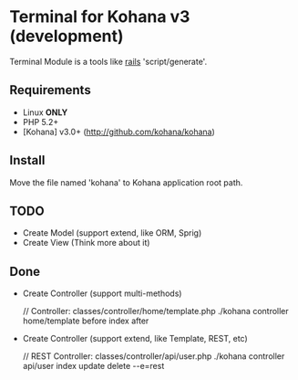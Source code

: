 # Terminal for Kohana v3 (development)

Terminal Module is a tools like [rails](http://rubyonrails.org/) 'script/generate'.

## Requirements

* Linux **ONLY**
* PHP 5.2+
* [Kohana] v3.0+ (http://github.com/kohana/kohana)


## Install

Move the file named 'kohana' to Kohana application root path.

## TODO

* Create Model (support extend, like ORM, Sprig)
* Create View (Think more about it)

## Done

* Create Controller (support multi-methods)

	// Controller: classes/controller/home/template.php
	./kohana controller home/template before index after

* Create Controller (support extend, like Template, REST, etc)

	// REST Controller: classes/controller/api/user.php
	./kohana controller api/user index update delete --e=rest
